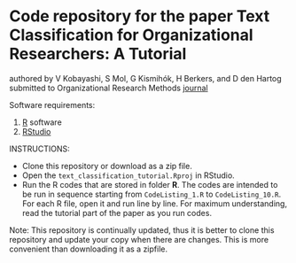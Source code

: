 # Code repository for the paper **Text Classification for Organizational Researchers: A Tutorial** 
authored by V Kobayashi, S Mol, G Kismihók, H Berkers, and D den Hartog
submitted to Organizational Research Methods [journal](http://journals.sagepub.com/home/orm)


Software requirements:

1. [R](https://cran.rstudio.com/) software
2. [RStudio](https://www.rstudio.com/products/rstudio/download2/)

INSTRUCTIONS:

* Clone this repository or download as a zip file.
* Open the `text_classification_tutorial.Rproj` in RStudio.
* Run the R codes that are stored in folder **R**. The codes are intended to be run in sequence starting from `CodeListing_1.R` to `CodeListing_10.R`. For each R file, open it and run line by line. For maximum understanding, read the tutorial part of the paper as you run codes.


Note: This repository is continually updated, thus it is better to clone this repository and update your copy when there are changes. This is more convenient than downloading it as a zipfile.
